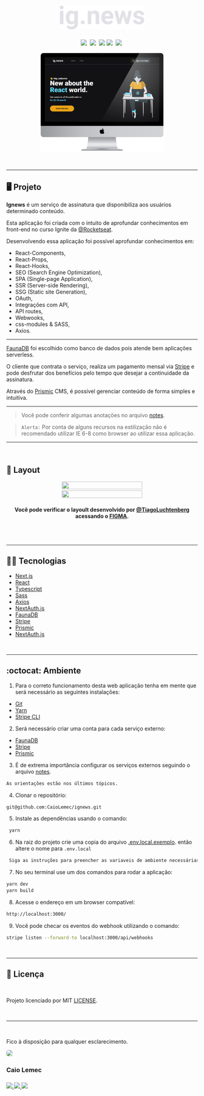 <h1 align="center">
    <img alt="logo" title="Ignews" src="./public/images/logo.svg" width="45%" />
</h1>

<p align="center">
  <a href="#desktop_computer-projeto"><img src="https://img.shields.io/static/v1?label=&message=PROJETO&color=1F2729&style=for-the-badge&logo=Next.js"/></a>&nbsp;
  <a href="#nail_care-layout"><img src="https://img.shields.io/static/v1?label=&message=LAYOULT&color=1F2729&style=for-the-badge&logo=CSS3"/></a>&nbsp;
  <a href="#technologist-tecnologias"><img src="https://img.shields.io/static/v1?label=&message=TECNOLOGIAS&color=1F2729&style=for-the-badge&logo=Jamstack"/></a>
  <a href="#octocat-ambiente"><img src="https://img.shields.io/static/v1?label=&message=AMBIENTE&color=1F2729&style=for-the-badge&logo=visual-studio-code"/></a>&nbsp;
  <a href="#bookmark_tabs-licença"><img src="https://img.shields.io/static/v1?label=&message=LICENSE&color=1F2729&style=for-the-badge&logo=LibreOffice"/></a>&nbsp;
</p>

<p align="center">
 <img alt="tela demonstrando aplicação" src="./public/extras/mockup.png" width="65%">
</p>

<br>
<hr>

## :desktop_computer: Projeto

<strong>Ignews</strong> é um serviço de assinatura que disponibiliza aos usuários determinado conteúdo. 

Esta aplicação foi criada com o intuito de aprofundar conhecimentos em front-end no curso Ignite da [@Rocketseat](https://app.rocketseat.com.br/).


Desenvolvendo essa aplicação foi possível aprofundar conhecimentos em: 
<br>

- React-Components,
- React-Props,
- React-Hooks,
- SEO (Search Engine Optimization),
- SPA (Single-page Application), 
- SSR (Server-side Rendering), 
- SSG (Static site Generation), 
- OAuth,
- Integrações com API,
- API routes,
- Webwooks,
- css-modules & SASS,
- Axios.

<hr>

[FaunaDB](https://fauna.com/) foi escolhido como banco de dados pois atende bem aplicações serverless.
<br>

O cliente que contrata o serviço, realiza um pagamento mensal via [Stripe](https://stripe.com/br) e pode desfrutar dos benefícios pelo tempo que desejar a continuidade da assinatura.
<br>

Através do [Prismic](https://prismic.io/) CMS, é possível gerenciar conteúdo de forma simples e intuitiva.
<hr>

>Você pode conferir algumas anotações no arquivo [notes](./notes.md). <br>

> `Alerta:` Por conta de alguns recursos na estilização não é recomendado utilizar IE 6-8 como browser ao utilizar essa aplicação.

<hr>
<br>

## :nail_care: Layout
<p align="center">
<img src="./public/extras/ignews1.gif" width="65%" height="65%" />
<img src="./public/extras/ignews2.gif" width="65%" height="65%" />
</p>

<h4 align="center">Você pode verificar o layoult desenvolvido por <a href="https://www.instagram.com/tiagoluchtenberg/?hl=pt-br">@TiagoLuchtenberg</a> acessando o <a href="https://www.figma.com/file/gl0fHkQgvaUfXNjuwGtDDs/ig.news?node-id=1%3A2">FIGMA</a>.</h4>

<br>
<br>
<hr>

## :technologist: Tecnologias

- [Next.js](https://nextjs.org/)
- [React](https://pt-br.reactjs.org/)
- [Typescript](https://www.typescriptlang.org/)
- [Sass](https://sass-lang.com/)
- [Axios](https://github.com/axios/axios)
- [NextAuth.js](https://next-auth.js.org/getting-started/example)
- [FaunaDB](https://fauna.com/)
- [Stripe](https://stripe.com/br)
- [Prismic](https://prismic.io/)
- [NextAuth.js](https://next-auth.js.org/getting-started/example)


<br>
<hr>

## :octocat: Ambiente

1. Para o correto funcionamento desta web aplicação tenha em mente que será necessário as seguintes instalações:

- [Git](https://git-scm.com/book/pt-br/v2/Come%C3%A7ando-Instalando-o-Git)
- [Yarn](https://classic.yarnpkg.com/en/docs/install/#debian-stable)
- [Stripe CLI](https://stripe.com/docs/stripe-cli)

2. Será necessário criar uma conta para cada serviço externo:

- [FaunaDB](https://fauna.com/)
- [Stripe](https://stripe.com/br)
- [Prismic](https://prismic.io/)

3. É de extrema importância configurar os serviços externos seguindo o arquivo [notes](./notes.md).

```bash
As orientações estão nos últimos tópicos.
```

4. Clonar o repositório:

```bash
git@github.com:CaioLemec/ignews.git
```

5. Instale as dependências usando o comando:

```bash
 yarn
```

6. Na raiz do projeto crie uma copia do arquivo [.env.local.exemplo](./.env.local.exemplo). então altere o nome para `.env.local` 

```bash
 Siga as instruções para preencher as variaveis de ambiente necessárias. 
```

7. No seu terminal use um dos comandos para rodar a aplicação:

```bash
yarn dev  
yarn build   
```

8. Acesse o endereço em um browser compatível:

```bash
http://localhost:3000/
```

9. Você pode checar os eventos do webhook utilizando o comando:

```bash
stripe listen --forward-to localhost:3000/api/webhooks    
```

<br>
<hr>

## :bookmark_tabs: Licença

<br>

Projeto licenciado por MIT [LICENSE](./LICENSE).

<br>
<hr>
<br>

Fico à disposição para qualquer esclarecimento.

<img style="border-radius: 30%;" src="https://avatars3.githubusercontent.com/u/59886891?s=460&v=4" width="75px;"/>
<h3 style="color:1F2729">Caio Lemec<h3>
<a href="https://t.me/caiolemec"><img src="https://img.shields.io/badge/Telegram-1F2729?style=for-the-badge&logo=telegram&logoColor=white"/>
<a href="mailto:caiolemec@gmail.com"><img src="https://img.shields.io/static/v1?label=&message=E-mail&color=1F2729&style=for-the-badge&logo=Gmail"/>
<a href="https://www.linkedin.com/in/caiolemec/"><img src="https://img.shields.io/static/v1?label=&message=LinkedIn&color=1F2729&style=for-the-badge&logo=linkedin"/>
<br>
</p>
